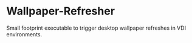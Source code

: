 # Wallpaper-Refresher
Small footprint executable to trigger desktop wallpaper refreshes in VDI environments.
